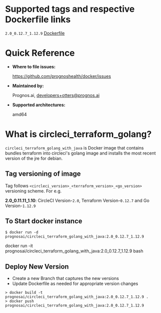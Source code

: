 # Supported tags and respective Dockerfile links

`2.0_0.12.7_1.12.9` [Dockerfile]((https://github.com/prognoshealth/docker/blob/circleci_terraform_golang_2.0_0.12.6_1.11.5/circleci_terraform/golang/Dockerfile))


# Quick Reference
- **Where to file issues:**

    https://github.com/prognoshealth/docker/issues
    
- **Maintained by:**

    Prognos.ai, developers+otters@prognos.ai

- **Supported architectures:**

    amd64

# What is circleci_terraform_golang?

`circleci_terraform_golang_with_java` is Docker image that contains bundles terraform into circleci's golang image and installs the most recent version of the jre for debian.

## Tag versioning of image

Tag follows `<circleci_version>_<terraform_version>_<go_version>` versioning scheme. For e.g.

**2.0_0.11.11_1.10**: CircleCI Version-`2.0`, Terraform Version-`0.12.7` and Go Version-`1.12.9`

## To Start docker instance

```
$ docker run -d prognosai/circleci_terraform_golang_with_java:2.0_0.12.7_1.12.9
```

docker run -it prognosai/circleci_terraform_golang_with_java:2.0_0.12.7_1.12.9 bash

## Deploy New Version

- Create a new Branch that captures the new versions
- Update Dockerfile as needed for appropriate version changes

```
> docker build -t prognosai/circleci_terraform_golang_with_java:2.0_0.12.7_1.12.9 . 
> docker push prognosai/circleci_terraform_golang_with_java:2.0_0.12.7_1.12.9
```